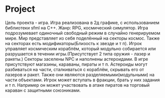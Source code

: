 # Project
Цель проекта - игра.
Игра реализована в 2д графике, с использованием библиотеки sfml на С++.
Жанр: RPG, космический симулятор.
Игра подрозумевает одиночный свободный режим в случайно генерируемом мире.
Мир представляет из себя поделённый на секторы космос. Также на секторах есть модификаторы(Близость к звезде и т п).
Игрок управляет космическим кораблём, который модульно собирается или разрушается в течении игры.(Присутствует 2 типа оружия - лазер и ракеты.)
Секторы заселены NPC и наполнены астероидами.
В игре присутствуют магазины, караваны, пираты и т п.
Астероиды могут разбиваться на части, сталкиваться с кораблём, скрывать его от лазеров и ракет. Также они являются разделяемыми(модульными)  на части объектами.
Игрок может вступать в фракции, брать у них задания и т п.
Например он может участвовать в атаке пиратов на торговый караван с защитными союзниками.
